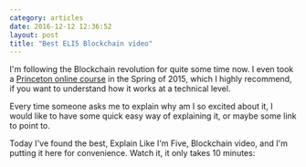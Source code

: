 ```yaml
---
category: articles
date: 2016-12-12 12:36:52
layout: post
title: "Best ELI5 Blockchain video"
---
```


<p>I'm following the Blockchain revolution for quite some time now. I even took a <a href="https://piazza.com/princeton/spring2015/btctech/home">Princeton online course</a> in the Spring of 2015, which I highly recommend, if you want to understand how it works at a technical level.</p>
<p>Every time someone asks me to explain why am I so excited about it, I would like to have some quick easy way of explaining it, or maybe some link to point to.</p>
<p>Today I've found the best, Explain Like I'm Five, Blockchain video, and I'm putting it here for convenience. Watch it, it only takes 10 minutes:</p>
<iframe title="Best ELI5 Blockchain video" width="480" height="300" data-src="https://www.youtube.com/embed/LdOcXXB48fI" frameborder="0" allowfullscreen></iframe>

